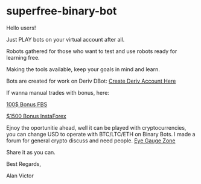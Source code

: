 # superfree-binary-bot
Hello users!

Just PLAY bots on your virtual account after all.

Robots gathered for those who want to test and use robots ready for learning free.

Making the tools available, keep your goals in mind and learn.

Bots are created for work on Deriv DBot:
[Create Deriv Account Here](https://track.deriv.com/_h1BT0Uryldi2vdm9PpHVCmNd7ZgqdRLk/1/)

If wanna manual trades with bonus, here:

[100$ Bonus FBS](https://ptfbs.com/promo/trade-100usd?ppu=3419105)

[$1500 Bonus InstaForex](https://www.instaforex.com/pt/no_deposit_bonus/?x=mildbonus)

Ejnoy the oportunitie ahead, well it can be played with cryptocurrencies, you can change USD to operate with BTC/LTC/ETH on Binary Bots. I made a forum for general crypto discuss and need people. [Eye Gauge Zone](https://eyegaugezone.com/forum)

Share it as you can.

Best Regards,

Alan Victor
